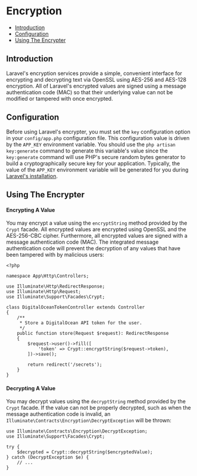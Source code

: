 # Encryption

- [Introduction](#introduction)
- [Configuration](#configuration)
- [Using The Encrypter](#using-the-encrypter)

<a name="introduction"></a>
## Introduction

Laravel's encryption services provide a simple, convenient interface for encrypting and decrypting text via OpenSSL using AES-256 and AES-128 encryption. All of Laravel's encrypted values are signed using a message authentication code (MAC) so that their underlying value can not be modified or tampered with once encrypted.

<a name="configuration"></a>
## Configuration

Before using Laravel's encrypter, you must set the `key` configuration option in your `config/app.php` configuration file. This configuration value is driven by the `APP_KEY` environment variable. You should use the `php artisan key:generate` command to generate this variable's value since the `key:generate` command will use PHP's secure random bytes generator to build a cryptographically secure key for your application. Typically, the value of the `APP_KEY` environment variable will be generated for you during [Laravel's installation](/docs/{{version}}/installation).

<a name="using-the-encrypter"></a>
## Using The Encrypter

<a name="encrypting-a-value"></a>
#### Encrypting A Value

You may encrypt a value using the `encryptString` method provided by the `Crypt` facade. All encrypted values are encrypted using OpenSSL and the AES-256-CBC cipher. Furthermore, all encrypted values are signed with a message authentication code (MAC). The integrated message authentication code will prevent the decryption of any values that have been tampered with by malicious users:

    <?php

    namespace App\Http\Controllers;

    use Illuminate\Http\RedirectResponse;
    use Illuminate\Http\Request;
    use Illuminate\Support\Facades\Crypt;

    class DigitalOceanTokenController extends Controller
    {
        /**
         * Store a DigitalOcean API token for the user.
         */
        public function store(Request $request): RedirectResponse
        {
            $request->user()->fill([
                'token' => Crypt::encryptString($request->token),
            ])->save();

            return redirect('/secrets');
        }
    }

<a name="decrypting-a-value"></a>
#### Decrypting A Value

You may decrypt values using the `decryptString` method provided by the `Crypt` facade. If the value can not be properly decrypted, such as when the message authentication code is invalid, an `Illuminate\Contracts\Encryption\DecryptException` will be thrown:

    use Illuminate\Contracts\Encryption\DecryptException;
    use Illuminate\Support\Facades\Crypt;

    try {
        $decrypted = Crypt::decryptString($encryptedValue);
    } catch (DecryptException $e) {
        // ...
    }
